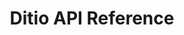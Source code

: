 ---
title: Ditio API Reference

language_tabs: # must be one of https://github.com/rouge-ruby/rouge/wiki/List-of-supported-languages-and-lexers
  - shell
  - csharp

includes:
  - introduction
  - auth
  - module/machines
  - module/projects
  - module/tasks
  - module/userCertificates
  - module/users
  - module/payrollExport
  - module/projectTransactions

search: true

code_clipboard: true
---